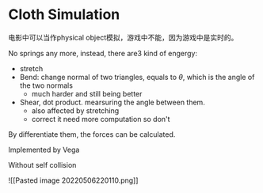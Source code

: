 # Cloth Simulation
电影中可以当作physical object模拟，游戏中不能，因为游戏中是实时的。

No springs any more, instead, there are3 kind of engergy:
- stretch
- Bend: change normal of two triangles, equals to $\theta$, which is the angle of the two normals
	- much harder and still being better
- Shear, dot product. mearsuring the angle between them.
	- also affected by stretching
	- correct it need more computation so don't

By differentiate them, the forces can be calculated.

Implemented by Vega

Without self collision
 
![[Pasted image 20220506220110.png]]